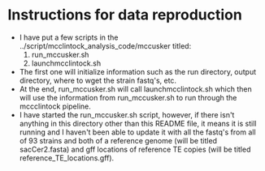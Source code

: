 # Instructions for data reproduction

- I have put a few scripts in the ../script/mcclintock_analysis_code/mccusker titled:
	1. run_mccusker.sh
	2. launchmcclintock.sh
- The first one will initialize information such as the run directory, output directory, where to wget the strain fastq's, etc.
- At the end, run_mccusker.sh will call launchmcclintock.sh which then will use the information from run_mccusker.sh to run through the mccclintock pipeline.
- I have started the run_mccusker.sh script, however, if there isn't anything in this directory other than this README file, it means it is still running and I haven't been able to update it with all the fastq's from all of 93 strains and both of a reference genome (will be titled sacCer2.fasta) and gff locations of reference TE copies (will be titled reference_TE_locations.gff).
